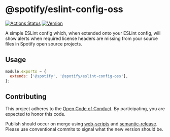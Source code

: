 # @spotify/eslint-config-oss

[![Actions Status](https://github.com/spotify/eslint-config-oss/workflows/Tests/badge.svg)](https://github.com/spotify/eslint-config-oss/actions)
[![Version](https://img.shields.io/npm/v/@spotify/eslint-config-oss.svg)](https://www.npmjs.com/package/@spotify/eslint-config-oss)

A simple ESLint config which, when extended onto your ESLint config, will show alerts when required license headers are missing from your source files in Spotify open source projects.

## Usage

```js
module.exports = {
  extends: ['@spotify', '@spotify/eslint-config-oss'],
};
```

## Contributing

This project adheres to the [Open Code of Conduct][code-of-conduct]. By participating, you are expected to honor this code.

Publish should occur on merge using [web-scripts] and [semantic-release]. Please use conventional commits to signal what the new version should be.

[code-of-conduct]: https://github.com/spotify/code-of-conduct/blob/master/code-of-conduct.md
[web-scripts]: https://github.com/spotify/web-scripts
[semantic-release]: https://github.com/semantic-release/semantic-release

